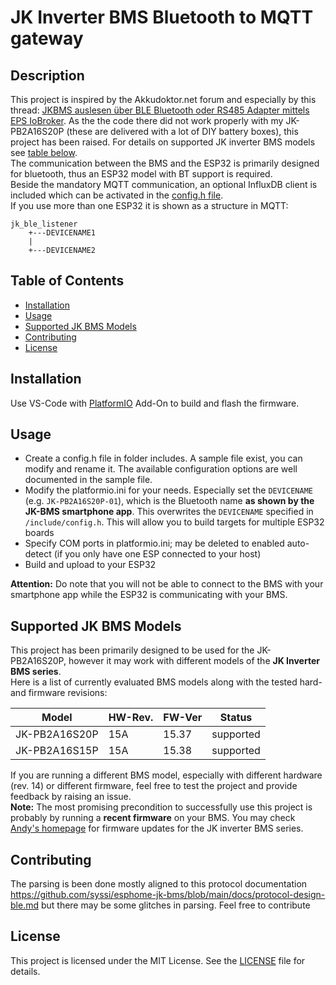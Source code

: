 # JK Inverter BMS Bluetooth to MQTT gateway

## Description
This project is inspired by the Akkudoktor.net forum and especially by this thread: [JKBMS auslesen über BLE Bluetooth oder RS485 Adapter mittels EPS IoBroker](https://akkudoktor.net/t/jkbms-auslesen-uber-ble-bluetooth-oder-rs485-adapter-mittels-eps-iobroker/722). As the the code there did not work properly with my JK-PB2A16S20P (these are delivered with a lot of DIY battery boxes), this project has been raised. For details on supported JK inverter BMS models see [table below](#supported-jk-bms-models).  
The communication between the BMS and the ESP32 is primarily designed for bluetooth, thus an ESP32 model with BT support is required.  
Beside the mandatory MQTT communication, an optional InfluxDB client is included which can be activated in the [config.h file](#usage).  
If you use more than one ESP32 it is shown as a structure in MQTT:  
```
jk_ble_listener
    +---DEVICENAME1
    |
    +---DEVICENAME2
```

## Table of Contents
- [Installation](#installation)
- [Usage](#usage)
- [Supported JK BMS Models](#supported-jk-bms-models)
- [Contributing](#contributing)
- [License](#license)

## Installation
Use VS-Code with [PlatformIO](https://platformio.org/install/ide?install=vscode) Add-On to build and flash the firmware.

## Usage
- Create a config.h file in folder includes. A sample file exist, you can modify and rename it. The available configuration options are well documented in the sample file.
- Modify the platformio.ini for your needs. Especially set the `DEVICENAME` (e.g. `JK-PB2A16S20P-01`), which is the Bluetooth name **as shown by the JK-BMS smartphone app**. This overwrites the `DEVICENAME` specified in `/include/config.h`. This will allow you to build targets for multiple ESP32 boards
- Specify COM ports in platformio.ini; may be deleted to enabled auto-detect (if you only have one ESP connected to your host)
- Build and upload to your ESP32
  
**Attention:** Do note that you will not be able to connect to the BMS with your smartphone app while the ESP32 is communicating with your BMS.

## Supported JK BMS Models
This project has been primarily designed to be used for the JK-PB2A16S20P, however it may work with different models of the **JK Inverter BMS series**.  
Here is a list of currently evaluated BMS models along with the tested hard- and firmware revisions:

| Model         | HW-Rev. | FW-Ver | Status |
| ------------- | ------- | ------ | ------ |
| JK-PB2A16S20P | 15A     | 15.37  | supported |
| JK-PB2A16S15P | 15A     | 15.38  | supported |

If you are running a different BMS model, especially with different hardware (rev. 14) or different firmware, feel free to test the project and provide feedback by raising an issue.  
**Note:** The most promising precondition to successfully use this project is probably by running a **recent firmware** on your BMS. You may check [Andy's homepage](https://off-grid-garage.com/battery-management-systems-bms/) for firmware updates for the JK inverter BMS series.

## Contributing
The parsing is been done mostly aligned to this protocol documentation https://github.com/syssi/esphome-jk-bms/blob/main/docs/protocol-design-ble.md but there may be some glitches in parsing. Feel free to contribute

## License
This project is licensed under the MIT License. See the [LICENSE](LICENSE) file for details.